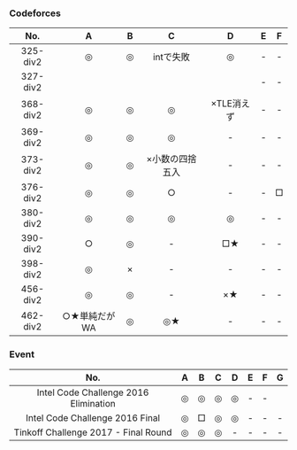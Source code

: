 ### Codeforces

| No. | A |B |C |D |E |F |
|:---:|:-:|:-:|:-:|:-:|:-:|:-:|
| 325-div2 |◎|◎| intで失敗|◎|- |- |
| 327-div2 |  |  |  |  |- |- |
| 368-div2 |◎|◎|◎|×TLE消えず|- |- |
| 369-div2 |◎|◎|◎|- |- |- |
| 373-div2 |◎|◎|×小数の四捨五入|- |- |- |
| 376-div2 |◎|◎|○|- |- |□|
| 380-div2 |◎|◎|◎|◎|- |- |
| 390-div2 |○|◎|- |□★|- |- |
| 398-div2 |◎|×|- |- |- |- |
| 456-div2 |◎|◎|- |×★|- |- |
| 462-div2 |○★単純だがWA|◎|◎★|- |- |- |

### Event

| No. | A |B |C |D |E |F |G |
|:---:|:-:|:-:|:-:|:-:|:-:|:-:|:-:|
| Intel Code Challenge 2016 Elimination |◎|◎|◎|◎|- |- | |
| Intel Code Challenge 2016 Final |◎|□|◎|◎|- |- |- |
| Tinkoff Challenge 2017 - Final Round |◎|◎|◎|- |- |- |- |

